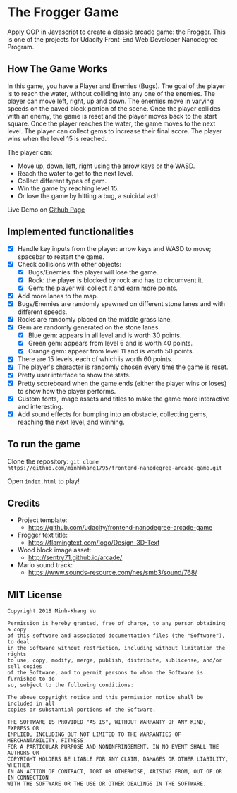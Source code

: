 The Frogger Game
===============================

Apply OOP in Javascript to create a classic arcade game: the Frogger. This is one of the projects for Udacity Front-End Web Developer Nanodegree Program. 

## How The Game Works
In this game, you have a Player and Enemies (Bugs). The goal of the player is to reach the water, without colliding into any one of the enemies. The player can move left, right, up and down. The enemies move in varying speeds on the paved block portion of the scene. Once the player collides with an enemy, the game is reset and the player moves back to the start square. Once the player reaches the water, the game moves to the next level. The player can collect gems to increase their final score. The player wins when the level 15 is reached.

The player can:

* Move up, down, left, right using the arrow keys or the WASD.
* Reach the water to get to the next level.
* Collect different types of gem.
* Win the game by reaching level 15.
* Or lose the game by hitting a bug, a suicidal act!

Live Demo on [Github Page](https://minhkhang1795.github.io/frontend-nanodegree-arcade-game/)

## Implemented functionalities
* [x] Handle key inputs from the player: arrow keys and WASD to move; spacebar to restart the game.
* [x] Check collisions with other objects:
    * [x] Bugs/Enemies: the player will lose the game.
    * [x] Rock: the player is blocked by rock and has to circumvent it.
    * [x] Gem: the player will collect it and earn more points.
* [x] Add more lanes to the map.
* [x] Bugs/Enemies are randomly spawned on different stone lanes and with different speeds.
* [x] Rocks are randomly placed on the middle grass lane.
* [x] Gem are randomly generated on the stone lanes.
    * [x] Blue gem: appears in all level and is worth 30 points.
    * [x] Green gem: appears from level 6 and is worth 40 points.
    * [x] Orange gem: appear from level 11 and is worth 50 points.
* [x] There are 15 levels, each of which is worth 60 points.
* [x] The player's character is randomly chosen every time the game is reset.
* [x] Pretty user interface to show the stats.
* [x] Pretty scoreboard when the game ends (either the player wins or loses) to show how the player performs.
* [x] Custom fonts, image assets and titles to make the game more interactive and interesting.
* [x] Add sound effects for bumping into an obstacle, collecting gems, reaching the next level, and winning.

## To run the game
Clone the repository:
`git clone https://github.com/minhkhang1795/frontend-nanodegree-arcade-game.git`

Open `index.html` to play!

## Credits
* Project template:
    * https://github.com/udacity/frontend-nanodegree-arcade-game
* Frogger text title:
    * https://flamingtext.com/logo/Design-3D-Text
* Wood block image asset:
    * http://sentry71.github.io/arcade/
* Mario sound track:
    * https://www.sounds-resource.com/nes/smb3/sound/768/

    

## MIT License

    Copyright 2018 Minh-Khang Vu

    Permission is hereby granted, free of charge, to any person obtaining a copy 
    of this software and associated documentation files (the "Software"), to deal 
    in the Software without restriction, including without limitation the rights 
    to use, copy, modify, merge, publish, distribute, sublicense, and/or sell copies 
    of the Software, and to permit persons to whom the Software is furnished to do 
    so, subject to the following conditions:

    The above copyright notice and this permission notice shall be included in all 
    copies or substantial portions of the Software.

    THE SOFTWARE IS PROVIDED "AS IS", WITHOUT WARRANTY OF ANY KIND, EXPRESS OR 
    IMPLIED, INCLUDING BUT NOT LIMITED TO THE WARRANTIES OF MERCHANTABILITY, FITNESS 
    FOR A PARTICULAR PURPOSE AND NONINFRINGEMENT. IN NO EVENT SHALL THE AUTHORS OR 
    COPYRIGHT HOLDERS BE LIABLE FOR ANY CLAIM, DAMAGES OR OTHER LIABILITY, WHETHER 
    IN AN ACTION OF CONTRACT, TORT OR OTHERWISE, ARISING FROM, OUT OF OR IN CONNECTION 
    WITH THE SOFTWARE OR THE USE OR OTHER DEALINGS IN THE SOFTWARE.
